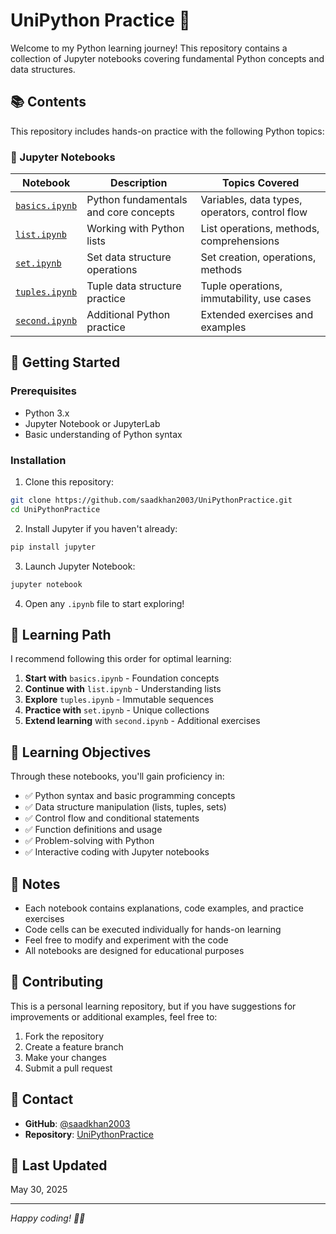 # UniPython Practice 🐍

Welcome to my Python learning journey! This repository contains a collection of Jupyter notebooks covering fundamental Python concepts and data structures.

## 📚 Contents

This repository includes hands-on practice with the following Python topics:

### 📓 Jupyter Notebooks

| Notebook | Description | Topics Covered |
|----------|-------------|----------------|
| [`basics.ipynb`](./basics.ipynb) | Python fundamentals and core concepts | Variables, data types, operators, control flow |
| [`list.ipynb`](./list.ipynb) | Working with Python lists | List operations, methods, comprehensions |
| [`set.ipynb`](./set.ipynb) | Set data structure operations | Set creation, operations, methods |
| [`tuples.ipynb`](./tuples.ipynb) | Tuple data structure practice | Tuple operations, immutability, use cases |
| [`second.ipynb`](./second.ipynb) | Additional Python practice | Extended exercises and examples |

## 🚀 Getting Started

### Prerequisites
- Python 3.x
- Jupyter Notebook or JupyterLab
- Basic understanding of Python syntax

### Installation

1. Clone this repository:
```bash
git clone https://github.com/saadkhan2003/UniPythonPractice.git
cd UniPythonPractice
```

2. Install Jupyter if you haven't already:
```bash
pip install jupyter
```

3. Launch Jupyter Notebook:
```bash
jupyter notebook
```

4. Open any `.ipynb` file to start exploring!

## 📖 Learning Path

I recommend following this order for optimal learning:

1. **Start with** `basics.ipynb` - Foundation concepts
2. **Continue with** `list.ipynb` - Understanding lists
3. **Explore** `tuples.ipynb` - Immutable sequences
4. **Practice with** `set.ipynb` - Unique collections
5. **Extend learning** with `second.ipynb` - Additional exercises

## 🎯 Learning Objectives

Through these notebooks, you'll gain proficiency in:

- ✅ Python syntax and basic programming concepts
- ✅ Data structure manipulation (lists, tuples, sets)
- ✅ Control flow and conditional statements
- ✅ Function definitions and usage
- ✅ Problem-solving with Python
- ✅ Interactive coding with Jupyter notebooks

## 📝 Notes

- Each notebook contains explanations, code examples, and practice exercises
- Code cells can be executed individually for hands-on learning
- Feel free to modify and experiment with the code
- All notebooks are designed for educational purposes

## 🤝 Contributing

This is a personal learning repository, but if you have suggestions for improvements or additional examples, feel free to:

1. Fork the repository
2. Create a feature branch
3. Make your changes
4. Submit a pull request

## 📧 Contact

- **GitHub**: [@saadkhan2003](https://github.com/saadkhan2003)
- **Repository**: [UniPythonPractice](https://github.com/saadkhan2003/UniPythonPractice)

## 📅 Last Updated

May 30, 2025

---

*Happy coding! 🐍✨*
